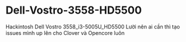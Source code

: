 # Dell-Vostro-3558-HD5500
Hackintosh Dell Vostro 3558_i3-5005U_HD5500
Lười nên ai cần thì tạo issues mình up lên cho
Clover và Opencore luôn
